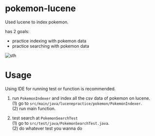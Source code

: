 # pokemon-lucene
Used lucene to index pokemon.  

has 2 goals:
- practice indexing with pokemon data
- practice searching with pokemon data

![sth](https://user-images.githubusercontent.com/31182783/109007826-e9667780-76ef-11eb-9f24-898b7c6bc94b.png)


# Usage
Using IDE for running test or function is recommended.

1. run `PokemonIndexer` and index all the csv data of pokemon on lucene.    
(1) go to `src/main/java/lucenepractice/pokemon/PokemonIndexer`.     
(2) run main function. 

2. test search at `PokemonSearchTest`    
(1) go to `src/test/java/PokemonSearchTest.java`.    
(2) do whatever test you wanna do     
